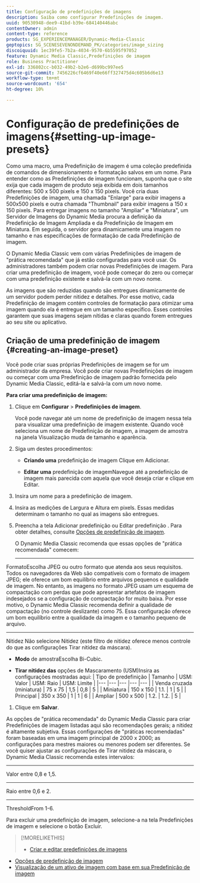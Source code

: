 ```yaml
---
title: Configuração de predefinições de imagens
description: Saiba como configurar Predefinições de imagem.
uuid: 90530948-dee9-41bd-b39e-684140446abc
contentOwner: admin
content-type: reference
products: SG_EXPERIENCEMANAGER/Dynamic-Media-Classic
geptopics: SG_SCENESEVENONDEMAND_PK/categories/image_sizing
discoiquuid: 1ec39fe5-7b2a-4034-9570-6b5595f97052
feature: Dynamic Media Classic,Predefinições de imagem
role: Business Practitioner
exl-id: 336802cc-b032-49b2-b2e6-d699bc997ee5
source-git-commit: 7456226cf6469f40e66ff327475d4c605b6d6e13
workflow-type: tm+mt
source-wordcount: '654'
ht-degree: 10%

---
```


# Configuração de predefinições de imagens{#setting-up-image-presets}

Como uma macro, uma Predefinição de imagem é uma coleção predefinida de comandos de dimensionamento e formatação salvos em um nome. Para entender como as Predefinições de imagem funcionam, suponha que o site exija que cada imagem de produto seja exibida em dois tamanhos diferentes: 500 x 500 pixels e 150 x 150 pixels. Você cria duas Predefinições de imagem, uma chamada &quot;Enlarge&quot; para exibir imagens a 500x500 pixels e outra chamada &quot;Thumbnail&quot; para exibir imagens a 150 x 150 pixels. Para entregar imagens no tamanho &quot;Ampliar&quot; e &quot;Miniatura&quot;, um Servidor de Imagens do Dynamic Media procura a definição da Predefinição de Imagem Ampliada e da Predefinição de Imagem em Miniatura. Em seguida, o servidor gera dinamicamente uma imagem no tamanho e nas especificações de formatação de cada Predefinição de imagem.

O Dynamic Media Classic vem com várias Predefinições de imagem de &quot;prática recomendada&quot; que já estão configuradas para você usar. Os administradores também podem criar novas Predefinições de imagem. Para criar uma predefinição de imagem, você pode começar do zero ou começar com uma predefinição existente e salvá-la com um novo nome.

As imagens que são reduzidas quando são entregues dinamicamente de um servidor podem perder nitidez e detalhes. Por esse motivo, cada Predefinição de imagem contém controles de formatação para otimizar uma imagem quando ela é entregue em um tamanho específico. Esses controles garantem que suas imagens sejam nítidas e claras quando forem entregues ao seu site ou aplicativo.

## Criação de uma predefinição de imagem {#creating-an-image-preset}

Você pode criar suas próprias Predefinições de imagem se for um administrador da empresa. Você pode criar novas Predefinições de imagem ou começar com uma Predefinição de imagem padrão fornecida pelo Dynamic Media Classic, editá-la e salvá-la com um novo nome.

**Para criar uma predefinição de imagem:**

1. Clique em **Configurar** > **Predefinições de imagem**.

   Você pode navegar até um nome de predefinição de imagem nessa tela para visualizar uma predefinição de imagem existente. Quando você seleciona um nome de Predefinição de imagem, a imagem de amostra na janela Visualização muda de tamanho e aparência.

1. Siga um destes procedimentos:

   * **Criando uma**
predefinição de imagem Clique em Adicionar.

   * **Editar uma**
predefinição de imagemNavegue até a predefinição de imagem mais parecida com aquela que você deseja criar e clique em Editar.

1. Insira um nome para a predefinição de imagem.
1. Insira as medições de Largura e Altura em pixels. Essas medidas determinam o tamanho no qual as imagens são entregues.
1. Preencha a tela Adicionar predefinição ou Editar predefinição . Para obter detalhes, consulte [Opções de predefinição de imagem](application-setup.md#image_preset_options).

   O Dynamic Media Classic recomenda que essas opções de &quot;prática recomendada&quot; comecem:

   * ****
FormatoEscolha JPEG ou outro formato que atenda aos seus requisitos. Todos os navegadores da Web são compatíveis com o formato de imagem JPEG; ele oferece um bom equilíbrio entre arquivos pequenos e qualidade de imagem. No entanto, as imagens no formato JPEG usam um esquema de compactação com perdas que pode apresentar artefatos de imagem indesejados se a configuração de compactação for muito baixa. Por esse motivo, o Dynamic Media Classic recomenda definir a qualidade de compactação (no controle deslizante) como 75. Essa configuração oferece um bom equilíbrio entre a qualidade da imagem e o tamanho pequeno de arquivo.

   * ****
Nitidez Não selecione Nitidez (este filtro de nitidez oferece menos controle do que as configurações Tirar nitidez da máscara).

   * **Modo**
de amostraEscolha Bi-Cubic.

   * **Tirar nitidez das**
opções de Mascaramento (USM)Insira as configurações mostradas aqui:
   | Tipo de predefinição | Tamanho | USM: Valor | USM: Raio | USM: Limite |
   |--- |--- |--- |--- |--- |
   | Venda cruzada (miniatura) | 75 x 75 | 1,5 | 0,8 | 5 |
   | Miniatura | 150 x 150 | 1.1. | 1 | 5 |
   | Principal | 350 x 350 | 1 | 1 | 6 |
   | Ampliar | 500 x 500 | 1.2. | 1.2. | 5 |

1. Clique em **Salvar**.

As opções de &quot;prática recomendada&quot; do Dynamic Media Classic para criar Predefinições de imagem listadas aqui são recomendações gerais; a nitidez é altamente subjetiva. Essas configurações de &quot;práticas recomendadas&quot; foram baseadas em uma imagem principal de 2000 x 2000; as configurações para mestres maiores ou menores podem ser diferentes. Se você quiser ajustar as configurações de Tirar nitidez da máscara, o Dynamic Media Classic recomenda estes intervalos:

* ****
Valor entre 0,8 e 1,5.

* ****
Raio entre 0,6 e 2.

* ****
ThresholdFrom 1-6.

Para excluir uma predefinição de imagem, selecione-a na tela Predefinições de imagem e selecione o botão Excluir.

>[!MORELIKETHIS]
>
>* [Criar e editar predefinições de imagens](application-setup.md#creating_and_editing_image_presets)
* [Opções de predefinição de imagem](application-setup.md#image_preset_options)
* [Visualização de um ativo de imagem com base em sua Predefinição de imagem](previewing-asset.md#previewing_an_image_asset_based_on_its_image_preset)

